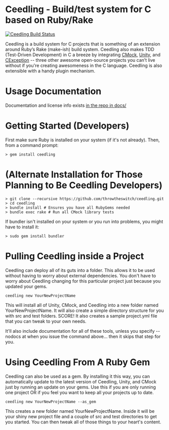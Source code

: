 Ceedling - Build/test system for C based on Ruby/Rake
=====================================================

[![Ceedling Build Status](https://api.travis-ci.org/ThrowTheSwitch/Ceedling.png?branch=master)](https://travis-ci.org/ThrowTheSwitch/Ceedling)

Ceedling is a build system for C projects that is something of an extension around Ruby’s Rake (make-ish) build system. Ceedling also makes TDD (Test-Driven Development) in C a breeze by integrating [CMock](https://github.com/throwtheswitch/cmock), [Unity](https://github.com/throwtheswitch/unity), and [CException](https://github.com/throwtheswitch/cexception) -- three other awesome open-source projects you can’t live without if you're creating awesomeness in the C language. Ceedling is also extensible with a handy plugin mechanism.

Usage Documentation
===================

Documentation and license info exists [in the repo in docs/](docs/CeedlingPacket.md)

Getting Started (Developers)
============================

First make sure Ruby is installed on your system (if it's not already). Then, from a command prompt:

    > gem install ceedling

(Alternate Installation for Those Planning to Be Ceedling Developers)
======================================================================

    > git clone --recursive https://github.com/throwtheswitch/ceedling.git
    > cd ceedling
    > bundle install # Ensures you have all RubyGems needed
    > bundle exec rake # Run all CMock library tests

If bundler isn't installed on your system or you run into problems, you might have to install it:

    > sudo gem install bundler

Pulling Ceedling inside a Project
=================================

Ceedling can deploy all of its guts into a folder. This allows it
to be used without having to worry about external dependencies.
You don't have to worry about Ceedling changing for this particular
project just because you updated your gems.

    ceedling new YourNewProjectName

This will install all of Unity, CMock, and Ceedling into a new folder
named YourNewProjectName. It will also create a simple directory structure
for you with src and test folders. SCORE! It also creates a sample
project.yml file that you can tweak to your own needs.

It'll also include documentation for all of these tools, unless you
specify --nodocs at when you issue the command above... then it skips
that step for you.

Using Ceedling From A Ruby Gem
==============================

Ceedling can also be used as a gem. By installing it this way, you
can automatically update to the latest version of Ceedling, Unity,
and CMock just by running an update on your gems. Use this if you
are only running one project OR if you feel you want to keep all
your projects up to date.

    ceedling new YourNewProjectName --as_gem

This creates a new folder named YourNewProjectName. Inside it will be your
shiny new project file and a couple of src and test directories
to get you started. You can then tweak all of those things to your heart's
content.

